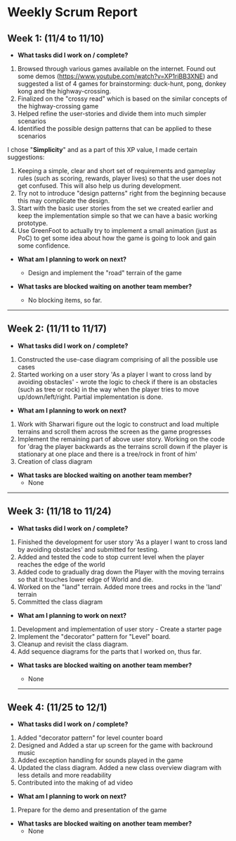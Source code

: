 # Weekly Scrum Report
## Week 1: (11/4 to 11/10)
 * **What tasks did I work on / complete?**
 1. Browsed through various games available on the internet. Found out some demos (https://www.youtube.com/watch?v=XP1riBB3XNE) and suggested a list of 4 games for brainstorming: duck-hunt, pong, donkey kong and the highway-crossing.
 2. Finalized on the "crossy read" which is based on the similar concepts of the highway-crossing game
 3. Helped refine the user-stories and divide them into much simpler scenarios
 4. Identified the possible design patterns that can be applied to these scenarios

 I chose "**Simplicity**" and as a part of this XP value, I made certain suggestions:
 1. Keeping a simple, clear and short set of requirements and gameplay rules (such as scoring, rewards, player lives) so that the user does not get confused. This will also help us during development.
 2. Try not to introduce "design patterns" right from the beginning because this may complicate the design. 
 3. Start with the basic user stories from the set we created earlier and keep the implementation simple so that we can have a basic working prototype. 
 4. Use GreenFoot to actually try to implement a small animation (just as PoC) to get some idea about how the game is going to look and gain some confidence.


 * **What am I planning to work on next?**
   - Design and implement the "road" terrain of the game 

 * **What tasks are blocked waiting on another team member?**
   - No blocking items, so far.
------------------------------------

## Week 2: (11/11 to 11/17)
 * **What tasks did I work on / complete?**
 1. Constructed the use-case diagram comprising of all the possible use cases
 2. Started working on a user story 'As a player I want to cross land by avoiding obstacles' - wrote the logic to check if there is an obstacles (such as tree or rock) in the way when the player tries to move up/down/left/right. Partial implementation is done.

 * **What am I planning to work on next?**
 1. Work with Sharwari figure out the logic to construct and load multiple terrains and scroll them across the screen as the game progresses
 2. Implement the remaining part of above user story. Working on the code for 'drag the player backwards as the terrains scroll down if the player is stationary at one place and there is a tree/rock in front of him'
 3. Creation of class diagram

 * **What tasks are blocked waiting on another team member?**
   - None

------------------------------------

## Week 3: (11/18 to 11/24)
 * **What tasks did I work on / complete?**
 1. Finished the development for user story 'As a player I want to cross land by avoiding obstacles' and submitted for testing. 
 2. Added and tested the code to stop current level when the player reaches the edge of the world
 3. Added code to gradually drag down the Player with the moving terrains so that it touches lower edge of World and die.
 4. Worked on the "land" terrain. Added more trees and rocks in the 'land' terrain
 5. Committed the class diagram

 * **What am I planning to work on next?**
 1. Development and implementation of user story - Create a starter page
 2. Implement the "decorator" pattern for "Level" board.
 3. Cleanup and revisit the class diagram.
 4. Add sequence diagrams for the parts that I worked on, thus far.
 
 * **What tasks are blocked waiting on another team member?**
   - None
   
   ----------------------------------
   
## Week 4: (11/25 to 12/1)
 * **What tasks did I work on / complete?**
 1. Added "decorator pattern" for level counter board 
 2. Designed and Added a star up screen for the game with backround music
 3. Added exception handling for sounds played in the game
 4. Updated the class diagram. Added a new class overview diagram with less details and more readability
 5. Contributed into the making of ad video

 * **What am I planning to work on next?**
 1. Prepare for the demo and presentation of the game
 
 * **What tasks are blocked waiting on another team member?**
   - None
